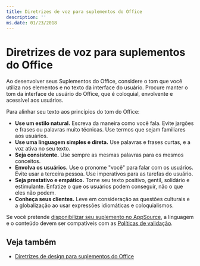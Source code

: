 ```yaml
---
title: Diretrizes de voz para suplementos do Office
description: ''
ms.date: 01/23/2018
---
```



# <a name="voice-guidelines-for-office-add-ins"></a>Diretrizes de voz para suplementos do Office

Ao desenvolver seus Suplementos do Office, considere o tom que você utiliza nos elementos e no texto da interface do usuário. Procure manter o tom da interface de usuário do Office, que é coloquial, envolvente e acessível aos usuários. 

Para alinhar seu texto aos princípios do tom do Office:

- **Use um estilo natural.** Escreva da maneira como você fala. Evite jargões e frases ou palavras muito técnicas. Use termos que sejam familiares aos usuários.
- **Use uma linguagem simples e direta.** Use palavras e frases curtas, e a voz ativa no seu texto. 
- **Seja consistente.** Use sempre as mesmas palavras para os mesmos conceitos.
- **Envolva os usuários.** Use o pronome "você" para falar com os usuários. Evite usar a terceira pessoa. Use imperativos para as tarefas do usuário.
- **Seja prestativo e empático.** Torne seu texto positivo, gentil, solidário e estimulante. Enfatize o que os usuários podem conseguir, não o que eles não podem.
- **Conheça seus clientes.** Leve em consideração as questões culturais e a globalização ao usar expressões idiomáticas e coloquialismos.

Se você pretende [disponibilizar seu suplemento no AppSource](https://docs.microsoft.com/pt-br/office/dev/store/submit-to-the-office-store), a linguagem e o conteúdo devem ser compatíveis com as [Políticas de validação](https://docs.microsoft.com/pt-br/office/dev/store/validation-policies).

## <a name="see-also"></a>Veja também

- [Diretrizes de design para suplementos do Office](../add-in-design.md)